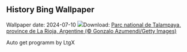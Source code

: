## History Bing Wallpaper
Wallpaper date: 2024-07-10
![](https://www.bing.com/th?id=OHR.TalampayaNP_FR-CA7552491200_UHD.jpg&w=1000)Download: [Parc national de Talampaya, province de La Rioja, Argentine (© Gonzalo Azumendi/Getty Images)](https://www.bing.com/th?id=OHR.TalampayaNP_FR-CA7552491200_UHD.jpg)

Auto get programm by LtgX
